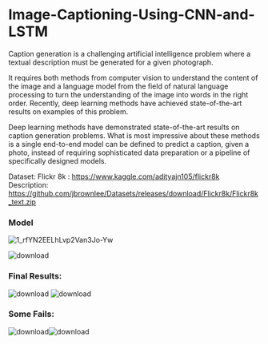 # Image-Captioning-Using-CNN-and-LSTM
Caption generation is a challenging artificial intelligence problem where a textual description must be generated for a given photograph.

It requires both methods from computer vision to understand the content of the image and a language model from the field of natural language processing to turn the understanding of the image into words in the right order. Recently, deep learning methods have achieved state-of-the-art results on examples of this problem.

Deep learning methods have demonstrated state-of-the-art results on caption generation problems. What is most impressive about these methods is a single end-to-end model can be defined to predict a caption, given a photo, instead of requiring sophisticated data preparation or a pipeline of specifically designed models.

Dataset: Flickr 8k : https://www.kaggle.com/adityajn105/flickr8k
Description: https://github.com/jbrownlee/Datasets/releases/download/Flickr8k/Flickr8k_text.zip

### Model
![1_rfYN2EELhLvp2Van3Jo-Yw](https://user-images.githubusercontent.com/42632417/111032980-f8119600-8434-11eb-8dca-913f52e33d20.jpg)

![download](https://user-images.githubusercontent.com/42632417/111032996-0c559300-8435-11eb-879e-75cca8d961c7.png)



### Final Results:
![download](https://user-images.githubusercontent.com/42632417/111033154-d5cc4800-8435-11eb-9654-6e6f2ae441b3.png)  ![download](https://user-images.githubusercontent.com/42632417/111033194-fbf1e800-8435-11eb-846a-61b5f2d4e1ec.png) 


### Some Fails:

![download](https://user-images.githubusercontent.com/42632417/111033307-92bea480-8436-11eb-9f24-5878893c2150.png)![download](https://user-images.githubusercontent.com/42632417/111033310-9ce0a300-8436-11eb-9d09-d1753b577618.png)

